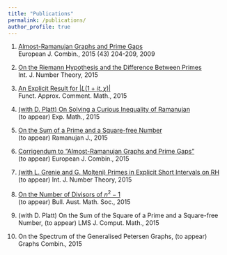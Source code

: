 ```yaml
---
title: "Publications"
permalink: /publications/
author_profile: true
---
```


1. [Almost-Ramanujan Graphs and Prime Gaps](http://www.sciencedirect.com/science/article/pii/S0195669814001450)  
European J. Combin., 2015 (43) 204-209, 2009

2. [On the Riemann Hypothesis and the Difference Between Primes](http://www.worldscientific.com/doi/abs/10.1142/S1793042115500426?src=recsys)  
Int. J. Number Theory, 2015

3. [An Explicit Result for $|L(1+it, \chi)|$](https://arxiv.org/abs/1409.2219)   
Funct. Approx. Comment. Math., 2015

4. [(with D. Platt) On Solving a Curious Inequality of Ramanujan](http://arxiv.org/abs/1407.1901)  
(to appear) Exp. Math., 2015

5. [On the Sum of a Prime and a Square-free Number](http://arxiv.org/abs/1410.7459)  
(to appear) Ramanujan J., 2015

6. [Corrigendum to “Almost-Ramanujan Graphs and Prime Gaps”](http://www.sciencedirect.com/science/article/pii/S0195669815001365)  
(to appear) European J. Combin., 2015

7. [(with L. Grenie and G. Molteni) Primes in Explicit Short Intervals on RH](http://arxiv.org/abs/1503.05403)  
(to appear) Int. J. Number Theory, 2015

8. [On the Number of Divisors of $n^2-1$](http://arxiv.org/abs/1507.08893)  
(to appear) Bull. Aust. Math. Soc., 2015

9. (with D. Platt) On the Sum of the Square of a Prime and a Square-free Number, (to appear) LMS J. Comput. Math., 2015

10. On the Spectrum of the Generalised Petersen Graphs, (to appear) Graphs Combin., 2015

